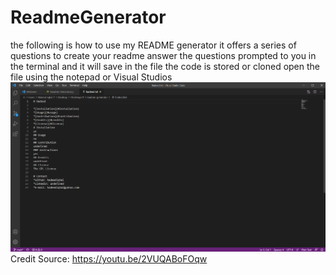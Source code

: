 # ReadmeGenerator
the following is how to use my README generator 
it offers a series of questions to create your readme
answer the questions prompted to you in the terminal
and it will save in the file the code is stored or cloned
open the file using the notepad or Visual Studios
<img src="images/Screenshot 1.png">
Credit Source: https://youtu.be/2VUQABoFOqw
